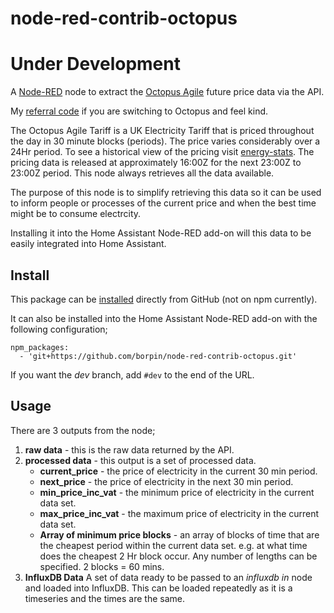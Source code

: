 node-red-contrib-octopus
========================

# Under Development

A <a href="https://nodered.org" target="_new">Node-RED</a> node to extract the <a href="https://octopus.energy" target="_new">Octopus Agile</a> future price data via the API.

My [referral code](https://share.octopus.energy/wise-jade-356) if you are switching to Octopus and feel kind.

The Octopus Agile Tariff is a UK Electricity Tariff that is priced throughout the day in 30 minute blocks (periods). The price varies considerably over a 24Hr period. To see a historical view of the pricing visit <a href="https://www.energy-stats.uk/octopus-agile/">energy-stats</a>. The pricing data is released at approximately 16:00Z for the next 23:00Z to 23:00Z period. This node always retrieves all the data available.

The purpose of this node is to simplify retrieving this data so it can be used to inform people or processes of the current price and when the best time might be to consume electrcity.

Installing it into the Home Assistant Node-RED add-on will this data to be easily integrated into Home Assistant.

Install
-------

This package can be [installed](https://docs.npmjs.com/cli/install) directly from GitHub (not on npm currently).

It can also be installed into the Home Assistant Node-RED add-on with the following configuration;

```
npm_packages:
  - 'git+https://github.com/borpin/node-red-contrib-octopus.git'
```

If you want the *dev* branch, add `#dev` to the end of the URL.

Usage
-----

There are 3 outputs from the node;

1. **raw data** - this is the raw data returned by the API.
1. **processed data** - this output is a set of processed data.
    * **current_price** - the price of electricity in the current 30 min period.
    * **next_price** - the price of electricity in the next 30 min period.
    * **min_price_inc_vat** - the minimum price of electricity in the current data set.
    * **max_price_inc_vat** - the maximum price of electricity in the current data set.
    * **Array of minimum price blocks** - an array of blocks of time that are the cheapest period within the current data set. e.g. at what time does the cheapest 2 Hr block occur.  Any number of lengths can be specified. 2 blocks = 60 mins.
1. **InfluxDB Data** A set of data ready to be passed to an *influxdb in* node and loaded into InfluxDB. This can be loaded repeatedly as it is a timeseries and the times are the same.
